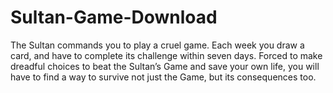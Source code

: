 # Sultan-Game-Download
The Sultan commands you to play a cruel game. Each week you draw a card, and have to complete its challenge within seven days. Forced to make dreadful choices to beat the Sultan’s Game and save your own life, you will have to find a way to survive not just the Game, but its consequences too.
